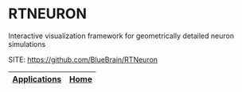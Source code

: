 # RTNEURON
 
 Interactive visualization framework for geometrically
 detailed neuron simulations
 
 SITE: https://github.com/BlueBrain/RTNeuron

 | [Applications](https://portable-linux-apps.github.io/apps.html) | [Home](https://portable-linux-apps.github.io)
 | --- | --- |
